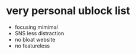 # very personal ublock list

- focusing mimimal
- SNS less distraction
- no bloat website
- no featureless
